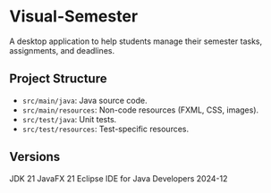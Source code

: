 # Visual-Semester
A desktop application to help students manage their semester tasks, assignments, and deadlines.

## Project Structure
- `src/main/java`: Java source code.
- `src/main/resources`: Non-code resources (FXML, CSS, images).
- `src/test/java`: Unit tests.
- `src/test/resources`: Test-specific resources.
  
## Versions
JDK 21
JavaFX 21
Eclipse IDE for Java Developers 2024-12
